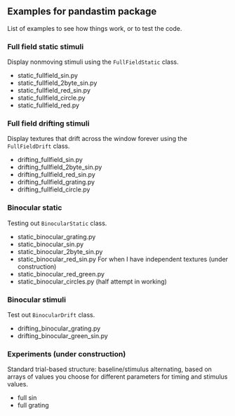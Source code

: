 ## Examples for pandastim package
List of examples to see how things work, or to test the code.

### Full field static stimuli
Display nonmoving stimuli using the `FullFieldStatic` class.
- static_fullfield_sin.py
- static_fullfield_2byte_sin.py
- static_fullfield_red_sin.py
- static_fullfield_circle.py
- static_fullfield_red.py

### Full field drifting stimuli
Display textures that drift across the window forever using the `FullFieldDrift` class.
- drifting_fullfield_sin.py
- drifting_fullfield_2byte_sin.py
- drifting_fullfield_red_sin.py
- drifting_fullfield_grating.py
- drifting_fullfield_circle.py

### Binocular static
Testing out `BinocularStatic` class.
- static_binocular_grating.py
- static_binocular_sin.py
- static_binocular_2byte_sin.py
- static_binocular_red_sin.py
For when I have independent textures (under construction)
- static_binocular_red_green.py
- static_binocular_circles.py (half attempt in working)

### Binocular stimuli
Test out `BinocularDrift` class.
- drifting_binocular_grating.py
- drifting_binocular_green_sin.py

### Experiments (under construction)
Standard trial-based structure: baseline/stimulus alternating, based on arrays of values you choose for different parameters for timing and stimulus values.
- full sin
- full grating
